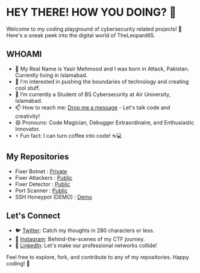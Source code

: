 # HEY THERE! HOW YOU DOING? 👋

Welcome to my coding playground of cybersecurity related projects! 🚀 Here's a sneak peek into the digital world of TheLeopard65.

## WHOAMI

- 👦 My Real Name is Yasir Mehmood and I was born in Attack, Pakistan. Currently living in Islamabad.
- 👀 I'm interested in pushing the boundaries of technology and creating cool stuff.
- 🌱 I’m currently a Student of BS Cybersecurity at Air University, Islamabad.
- 📫 How to reach me: [Drop me a message](mailto:leopardplaysctf@gmail.com) - Let's talk code and creativity!
- 😄 Pronouns: Code Magician, Debugger Extraordinaire, and Enthusiastic Innovator.
- ⚡ Fun fact: I can turn coffee into code! ☕💻

## My Repositories
 - Fixer Botnet : [Private](https://github.com/TheLeopard65/Fixer-Botnet)
 - Fixer Attackers : [Public](https://github.com/TheLeopard65/Fixer-Attackers)
 - Fixer Detector : [Public](https://github.com/TheLeopard65/Fixer-Detector)
 - Port Scanner : [Public](https://github.com/TheLeopard65/Port-Scanner)
 - SSH Honeypot (DEMO) : [Demo](https://github.com/TheLeopard65/SSH-Server-Basic-Honeypot)

## Let's Connect

- 🐦 [Twitter](https://twitter.com/TheLeopard65): Catch my thoughts in 280 characters or less.
- 📸 [Instagram](https://www.instagram.com/its_leopard_65/): Behind-the-scenes of my CTF journey.
- 💼 [LinkedIn](https://www.linkedin.com/in/yasir-mehmood-1699a925a/): Let's make our professional networks collide!

Feel free to explore, fork, and contribute to any of my repositories. Happy coding! 🚀

